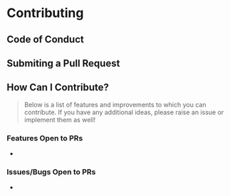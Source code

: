 # Contributing

## Code of Conduct

## Submiting a Pull Request

## How Can I Contribute?

> Below is a list of features and improvements to which you can contribute. If you have any additional ideas, please raise an issue or implement them as well!

### Features Open to PRs

-

### Issues/Bugs Open to PRs

-
